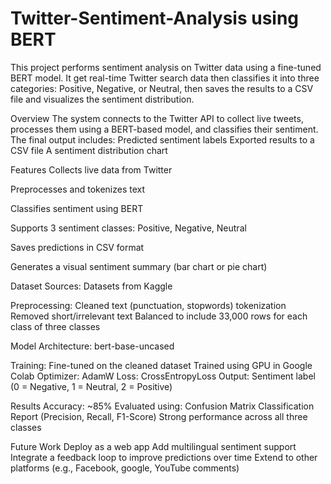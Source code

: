 # Twitter-Sentiment-Analysis using BERT
This project performs sentiment analysis on Twitter data using a fine-tuned BERT model.
It get real-time Twitter search data then classifies it into three categories: Positive, Negative, or Neutral, then saves the results to a CSV file and visualizes the sentiment distribution.

Overview
The system connects to the Twitter API to collect live tweets, processes them using a BERT-based model, and classifies their sentiment. 
The final output includes:
Predicted sentiment labels
Exported results to a CSV file
A sentiment distribution chart

Features
Collects live data from Twitter

Preprocesses and tokenizes text

Classifies sentiment using BERT

Supports 3 sentiment classes: Positive, Negative, Neutral

Saves predictions in CSV format

Generates a visual sentiment summary (bar chart or pie chart)

Dataset
Sources:
Datasets from Kaggle

Preprocessing:
Cleaned text (punctuation, stopwords)
tokenization
Removed short/irrelevant text
Balanced to include 33,000 rows for each class of three classes

Model
Architecture: bert-base-uncased 

Training:
Fine-tuned on the cleaned dataset
Trained using GPU in Google Colab
Optimizer: AdamW
Loss: CrossEntropyLoss
Output:
Sentiment label (0 = Negative, 1 = Neutral, 2 = Positive)

Results
Accuracy: ~85%
Evaluated using:
Confusion Matrix
Classification Report (Precision, Recall, F1-Score)
Strong performance across all three classes

Future Work
Deploy as a web app 
Add multilingual sentiment support
Integrate a feedback loop to improve predictions over time
Extend to other platforms (e.g., Facebook, google, YouTube comments)

